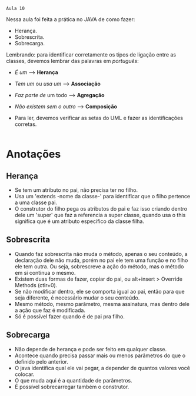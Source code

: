     Aula 10

Nessa aula foi feita a prática no JAVA de como fazer:
- Herança.
- Sobrescrita.
- Sobrecarga.

Lembrando: para identificar corretamente os tipos de ligação entre as classes, devemos lembrar das palavras em *português*:
- *É um* --> **Herança**
- *Tem um* ou *usa um* --> **Associação**
- *Faz parte de* um todo --> **Agregação**
- *Não existem sem o outro* --> **Composição**

- Para ler, devemos verificar as setas do UML e fazer as identificações corretas.
<br><br>

# Anotações

## Herança
- Se tem um atributo no pai, não precisa ter no filho.
- Usa um 'extends -nome da classe-' para identificar que o filho pertence a uma classe pai.
- O construtor do filho pega os atributos do pai e faz isso criando dentro dele um 'super' que faz a referencia a super classe, quando usa o this significa que é um atributo específico da classe filha.

## Sobrescrita
- Quando faz sobrescrita não muda o método, apenas o seu conteúdo, a declaração dele não muda, porém no pai ele tem uma função e no filho ele tem outra. Ou seja, sobrescreve a ação do método, mas o método em si continua o mesmo.
- Existem duas formas de fazer, copiar do pai, ou alt+insert > Override Methods (ctlr+0).
- Se não modificar dentro, ele se comporta igual ao pai, então para que seja diferente, é necessário mudar o seu conteúdo.
- Mesmo método, mesmo parâmetro, mesma assinatura, mas dentro dele a ação que faz é modificada.
- Só é possível fazer quando é de pai pra filho.

 ## Sobrecarga
 - Não depende de herança e pode ser feito em qualquer classe.
 - Acontece quando precisa passar mais ou menos parâmetros do que o definido pelo anterior.
 - O java identifica qual ele vai pegar, a depender de quantos valores você colocar.
 - O que muda aqui é a quantidade de parâmetros.
 - É possível sobrecarregar também o construtor.